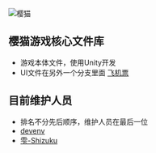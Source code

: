 ![樱猫](log\logo.jpg)
## 樱猫游戏核心文件库
* 游戏本体文件，使用Unity开发
* UI文件在另外一个分支里面 [飞机票](https://github.com/devenvfirst/SakuraCat-Project/tree/UI)
## 目前维护人员
* 排名不分先后顺序，维护人员在最后一位
* [devenv](http://wpa.qq.com/msgrd?v=3&uin=1543655383&site=qq&menu=yes)
* [雫-Shizuku](http://wpa.qq.com/msgrd?v=3&uin=497147274&site=qq&menu=yes)